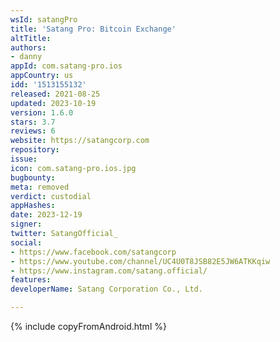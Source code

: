 ```yaml
---
wsId: satangPro
title: 'Satang Pro: Bitcoin Exchange'
altTitle: 
authors:
- danny
appId: com.satang-pro.ios
appCountry: us
idd: '1513155132'
released: 2021-08-25
updated: 2023-10-19
version: 1.6.0
stars: 3.7
reviews: 6
website: https://satangcorp.com
repository: 
issue: 
icon: com.satang-pro.ios.jpg
bugbounty: 
meta: removed
verdict: custodial
appHashes: 
date: 2023-12-19
signer: 
twitter: SatangOfficial_
social:
- https://www.facebook.com/satangcorp
- https://www.youtube.com/channel/UC4U0T8JSB82E5JW6ATKKqiw
- https://www.instagram.com/satang.official/
features: 
developerName: Satang Corporation Co., Ltd.

---
```


{% include copyFromAndroid.html %}
